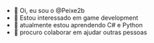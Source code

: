 - 👋 Oi, eu sou o @Peixe2b
- 👀 Estou interessado em game development
- 🌱 atualmente estou aprendendo C# e Python
- 💞️ procuro colaborar em ajudar outras pessoas

